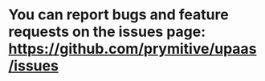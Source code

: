 
You can report bugs and feature requests on the issues page: https://github.com/prymitive/upaas/issues
======================================================================================================
